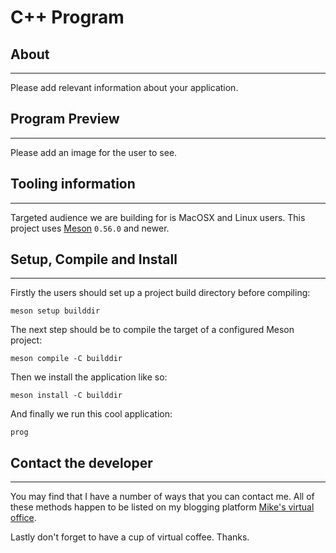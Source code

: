 # C++ Program

## About

* * *

Please add relevant information about your application.

## Program Preview

* * *

Please add an image for the user to see.

## Tooling information

* * *

Targeted audience we are building for is MacOSX and Linux users. This project uses
[Meson](https://mesonbuild.com/) `0.56.0` and newer.

## Setup, Compile and Install

* * *

Firstly the users should set up a project build directory before
compiling:

```console
meson setup builddir
```

The next step should be to compile the target of a configured
Meson project:

```console
meson compile -C builddir
```

Then we install the application like so:

```console
meson install -C builddir
```

And finally we run this cool application:

```console
prog
```

## Contact the developer

* * *

You may find that I have a number of ways that you can contact
me. All of these methods happen to be listed on my blogging platform
[Mike's virtual office](https://michaelbrockus.home.blog/contact/).

Lastly don't forget to have a cup of virtual coffee. Thanks.

